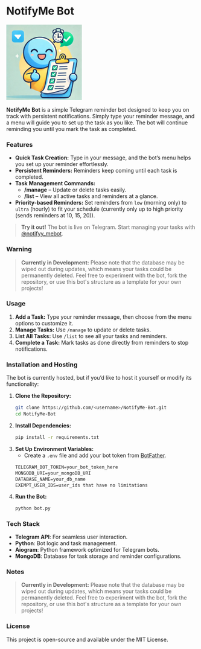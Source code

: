 # NotifyMe Bot
<img src="https://github.com/oleksharh/Notify-Me-Bot/blob/main/assets/notify-me-bot-avatar.jpg" alt="Bot Profile Picture" width="200" />

**NotifyMe Bot** is a simple Telegram reminder bot designed to keep you on track with persistent notifications. Simply type your reminder message, and a menu will guide you to set up the task as you like. The bot will continue reminding you until you mark the task as completed.

### Features
- **Quick Task Creation:** Type in your message, and the bot’s menu helps you set up your reminder effortlessly.
- **Persistent Reminders:** Reminders keep coming until each task is completed.
- **Task Management Commands:** 
  - **/manage** – Update or delete tasks easily.
  - **/list** – View all active tasks and reminders at a glance.
- **Priority-based Reminders:** Set reminders from `low` (morning only) to `ultra` (hourly) to fit your schedule (currently only up to high priority (sends reminders at 10, 15, 20)).

> **Try it out!** The bot is live on Telegram. Start managing your tasks with [@notifyy_mebot](https://t.me/notifyy_mebot).

### Warning
> **Currently in Development:** Please note that the database may be wiped out during updates, which means your tasks could be permanently deleted. Feel free to experiment with the bot, fork the repository, or use this bot's structure as a template for your own projects!


### Usage
1. **Add a Task:** Type your reminder message, then choose from the menu options to customize it.
2. **Manage Tasks:** Use `/manage` to update or delete tasks.
3. **List All Tasks:** Use `/list` to see all your tasks and reminders.
4. **Complete a Task:** Mark tasks as done directly from reminders to stop notifications.

### Installation and Hosting
The bot is currently hosted, but if you’d like to host it yourself or modify its functionality:

1. **Clone the Repository:**
    ```bash
    git clone https://github.com/<username>/NotifyMe-Bot.git
    cd NotifyMe-Bot
    ```
2. **Install Dependencies:**
    ```bash
    pip install -r requirements.txt
    ```
3. **Set Up Environment Variables:**
   - Create a `.env` file and add your bot token from [BotFather](https://core.telegram.org/bots#botfather).
    ```
    TELEGRAM_BOT_TOKEN=your_bot_token_here
    MONGODB_URI=your_mongoDB_URI
    DATABASE_NAME=your_db_name
    EXEMPT_USER_IDS=user_ids that have no limitations
    ```
4. **Run the Bot:**
    ```bash
    python bot.py
    ```

### Tech Stack
- **Telegram API**: For seamless user interaction.
- **Python**: Bot logic and task management.
- **Aiogram**: Python framework optimized for Telegram bots.
- **MongoDB**: Database for task storage and reminder configurations.

### Notes
> **Currently in Development:** Please note that the database may be wiped out during updates, which means your tasks could be permanently deleted. Feel free to experiment with the bot, fork the repository, or use this bot's structure as a template for your own projects!

### License
This project is open-source and available under the MIT License.
